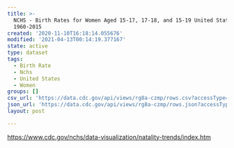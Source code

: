 ```yaml
---
title: >-
  NCHS - Birth Rates for Women Aged 15-17, 17-18, and 15-19 United States,
  1960-2015
created: '2020-11-10T16:18:14.055676'
modified: '2021-04-13T00:14:19.377167'
state: active
type: dataset
tags:
  - Birth Rate
  - Nchs
  - United States
  - Women
groups: []
csv_url: 'https://data.cdc.gov/api/views/rg8a-czmp/rows.csv?accessType=DOWNLOAD'
json_url: 'https://data.cdc.gov/api/views/rg8a-czmp/rows.json?accessType=DOWNLOAD'
layout: post

---
```

https://www.cdc.gov/nchs/data-visualization/natality-trends/index.htm
